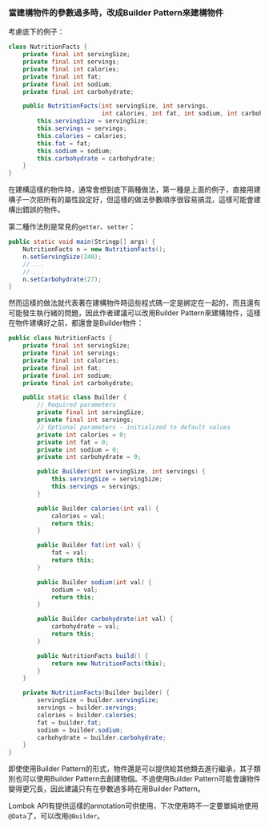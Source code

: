 ### 當建構物件的參數過多時，改成Builder Pattern來建構物件

考慮底下的例子：
``` Java
class NutritionFacts {
    private final int servingSize;
    private final int servings;
    private final int calories;
    private final int fat;
    private final int sodium;
    private final int carbohydrate;

    public NutritionFacts(int servingSize, int servings,
                          int calories, int fat, int sodium, int carbohydrate) {
        this.servingSize = servingSize;
        this.servings = servings;
        this.calories = calories;
        this.fat = fat;
        this.sodium = sodium;
        this.carbohydrate = carbohydrate;
    }
}
```

在建構這樣的物件時，通常會想到底下兩種做法，第一種是上面的例子，直接用建構子一次把所有的屬性設定好，但這樣的做法參數順序很容易搞混，這樣可能會建構出錯誤的物件。

第二種作法則是常見的`getter`、`setter`：

``` Java
public static void main(Stringp[] args) {
    NutritionFacts n = new NutritionFacts();
    n.setServingSize(240);
    // ...
    // ...
    n.setCarbohydrate(27);
}
```

然而這樣的做法就代表著在建構物件時這些程式碼一定是綁定在一起的，而且還有可能發生執行緒的問題，因此作者建議可以改用Builder Pattern來建構物件，這樣在物件建構好之前，都還會是Builder物件：

``` Java
public class NutritionFacts {
    private final int servingSize;
    private final int servings;
    private final int calories;
    private final int fat;
    private final int sodium;
    private final int carbohydrate;

    public static class Builder {
        // Required parameters
        private final int servingSize;
        private final int servings;
        // Optional parameters - initialized to default values
        private int calories = 0;
        private int fat = 0;
        private int sodium = 0;
        private int carbohydrate = 0;

        public Builder(int servingSize, int servings) {
            this.servingSize = servingSize;
            this.servings = servings;
        }

        public Builder calories(int val) {
            calories = val;
            return this;
        }

        public Builder fat(int val) {
            fat = val;
            return this;
        }

        public Builder sodium(int val) {
            sodium = val;
            return this;
        }

        public Builder carbohydrate(int val) {
            carbohydrate = val;
            return this;
        }

        public NutritionFacts build() {
            return new NutritionFacts(this);
        }
    }

    private NutritionFacts(Builder builder) {
        servingSize = builder.servingSize;
        servings = builder.servings;
        calories = builder.calories;
        fat = builder.fat;
        sodium = builder.sodium;
        carbohydrate = builder.carbohydrate;
    }
}
```

即使使用Builder Pattern的形式，物件還是可以提供給其他類去進行繼承，其子類別也可以使用Builder Pattern去創建物個。不過使用Builder Pattern可能會讓物件變得更冗長，因此建議只有在參數過多時在用Builder Pattern。

Lombok API有提供這樣的annotation可供使用，下次使用時不一定要單純地使用`@Data`了，可以改用`@Builder`。
